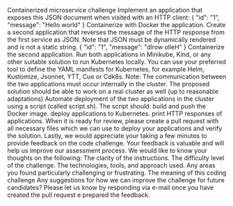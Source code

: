Containerized microservice challenge
Implement an application that exposes this JSON document when visited with an HTTP client:
{ "id": "1", "message": "Hello world" }
Containerize with Docker the application.
Create a second application that reverses the message of the HTTP response from the first service as JSON. Note that JSON must be dynamically rendered and is not a static string.
{ "id": "1", "message": "dlrow olleH" }
Containerize the second application.
Run both applications in Minikube, Kind, or any other suitable solution to run Kubernetes locally.
You can use your preferred tool to define the YAML manifests for Kubernetes, for example Helm, Kustomize, Jsonnet, YTT, Cue or Cdk8s.
Note: The communication between the two applications must occur internally in the cluster. The proposed solution should be able to work on a real cluster as well (up to reasonable adaptations)
Automate deployment of the two applications in the cluster using a script (called script.sh).
The script should:
build and push the Docker image.
deploy applications to Kubernetes.
print HTTP responses of applications.
When it is ready for review, please create a pull request with all necessary files which we can use to deploy your applications and verify the solution.
Lastly, we would appreciate your taking a few minutes to provide feedback on the code challenge.
Your feedback is valuable and will help us improve our assessment process. We would like to know your thoughts on the following:
The clarity of the instructions.
The difficulty level of the challenge.
The technologies, tools, and approach used.
Any areas you found particularly challenging or frustrating.
The meaning of this coding challenge
Any suggestions for how we can improve the challenge for future candidates?
Please let us know by responding via e-mail once you have created the pull request e prepared the feedback.
